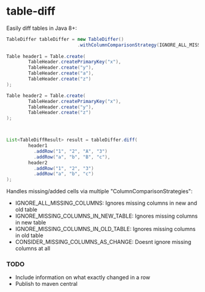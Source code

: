 # table-diff

Easily diff tables in Java 8+:

```Java
TableDiffer tableDiffer = new TableDiffer()
                          .withColumnComparisonStrategy(IGNORE_ALL_MISSING_COLUMNS);
                              
Table header1 = Table.create(
        TableHeader.createPrimaryKey("x"),
        TableHeader.create("y"),
        TableHeader.create("a"),
        TableHeader.create("z")
);

Table header2 = Table.create(
        TableHeader.createPrimaryKey("x"),
        TableHeader.create("y"),
        TableHeader.create("z")
);



List<TableDiffResult> result = tableDiffer.diff(
        header1
          .addRow("1", "2", "A", "3")
          .addRow("a", "b", "B", "c"),
        header2
          .addRow("1", "2", "3")
          .addRow("a", "b", "c")
);
```

Handles missing/added cells via multiple "ColumnComparisonStrategies":

* IGNORE_ALL_MISSING_COLUMNS: Ignores missing columns in new and old table
* IGNORE_MISSING_COLUMNS_IN_NEW_TABLE: Ignores missing columns in new table
* IGNORE_MISSING_COLUMNS_IN_OLD_TABLE: Ignores missing columns in old table
* CONSIDER_MISSING_COLUMNS_AS_CHANGE: Doesnt ignore missing columns at all

### TODO
* Include information on what exactly changed in a row
* Publish to maven central
